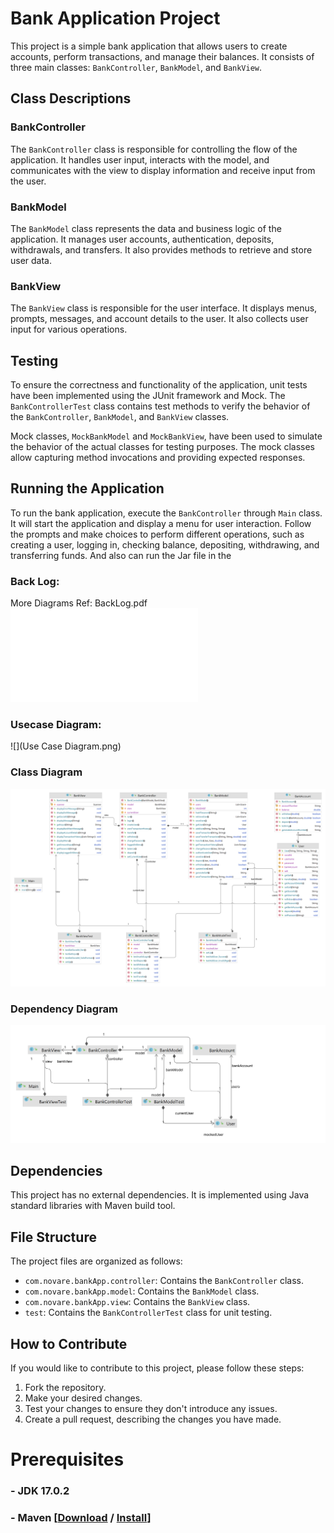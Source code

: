# Bank Application Project

This project is a simple bank application that allows users to create accounts,
perform transactions, and manage their balances. 
It consists of three main classes: `BankController`, `BankModel`, and `BankView`.

## Class Descriptions

### BankController
The `BankController` class is responsible for controlling the flow of the application. 
It handles user input, interacts with the model, and communicates with the view to 
display information and receive input from the user.

### BankModel
The `BankModel` class represents the data and business logic of the application. 
It manages user accounts, authentication, deposits, withdrawals, and transfers. 
It also provides methods to retrieve and store user data.

### BankView
The `BankView` class is responsible for the user interface. 
It displays menus, prompts, messages, and account details to the user.
It also collects user input for various operations.

## Testing

To ensure the correctness and functionality of the application,
unit tests have been implemented using the JUnit framework and Mock.
The `BankControllerTest` class contains test methods to verify the behavior of 
the `BankController`, `BankModel`, and `BankView` classes.

Mock classes, `MockBankModel` and `MockBankView`, have been used to simulate the behavior 
of the actual classes for testing purposes.
The mock classes allow capturing method invocations and providing expected responses.

## Running the Application

To run the bank application, execute the `BankController` through `Main` class.
It will start the application and display a menu for user interaction. 
Follow the prompts and make choices to perform different operations,
such as creating a user, logging in, checking balance, depositing, withdrawing, and transferring funds.
And also can run the Jar file in the [](out/artifacts/BankApp_jar/BankApp.jar)

### Back Log:

More Diagrams Ref: BackLog.pdf
![](BackLog.pdf)

### Usecase Diagram:

![](Use Case Diagram.png)

### Class Diagram

![](BankApp-ClassDiagram.png)

### Dependency Diagram

![](DependencyDiagram.png)


## Dependencies

This project has no external dependencies. 
It is implemented using Java standard libraries with Maven build tool.

## File Structure

The project files are organized as follows:

- `com.novare.bankApp.controller`: Contains the `BankController` class.
- `com.novare.bankApp.model`: Contains the `BankModel` class.
- `com.novare.bankApp.view`: Contains the `BankView` class.
- `test`: Contains the `BankControllerTest` class for unit testing.

## How to Contribute

If you would like to contribute to this project, please follow these steps:

1. Fork the repository.
2. Make your desired changes.
3. Test your changes to ensure they don't introduce any issues.
4. Create a pull request, describing the changes you have made.

Prerequisites
============
### - JDK 17.0.2
### - Maven [[Download](https://maven.apache.org/download.cgi) / [Install](https://maven.apache.org/install.html)]


